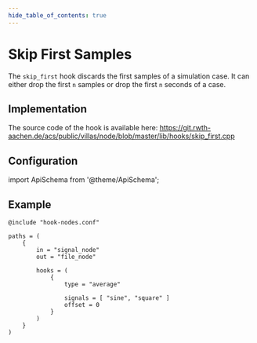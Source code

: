```yaml
---
hide_table_of_contents: true
---
```


# Skip First Samples

The `skip_first` hook discards the first samples of a simulation case.
It can either drop the first `n` samples or drop the first `n` seconds of a case.

## Implementation

The source code of the hook is available here:
https://git.rwth-aachen.de/acs/public/villas/node/blob/master/lib/hooks/skip_first.cpp

## Configuration

import ApiSchema from '@theme/ApiSchema';

<ApiSchema id="node" example pointer="#/components/schemas/skip_first" />

## Example

``` url="external/node/etc/examples/hooks/average.conf" title="node/etc/examples/hooks/average.conf"
@include "hook-nodes.conf"

paths = (
	{
		in = "signal_node"
		out = "file_node"

		hooks = (
			{
				type = "average"

				signals = [ "sine", "square" ]
				offset = 0
			}
		)
	}
)
```
